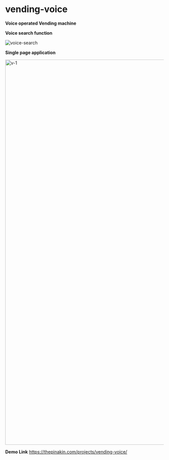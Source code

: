 # vending-voice
**Voice operated Vending machine**

**Voice search function**

![voice-search](https://user-images.githubusercontent.com/33729320/129274302-88c770f2-e005-4635-a5dc-4cdd54c34a2d.png)



**Single page application**

<img width="1223" alt="v-1" src="https://user-images.githubusercontent.com/33729320/129274402-658ec14e-4ede-4f07-ad8b-ee7842b17834.png">


**Demo Link**
https://thepinakin.com/projects/vending-voice/


